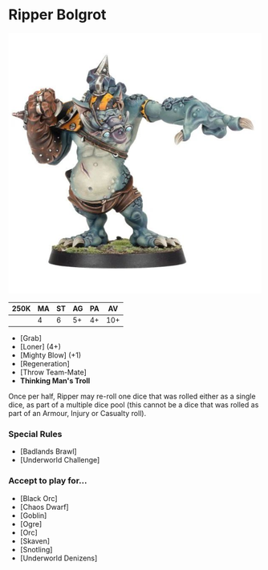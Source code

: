 # Ripper Bolgrot

![](../media/starplayers/RipperBolgrot1.jpg)

| 250K  | MA | ST | AG | PA | AV |
| --- | --- | --- | --- | --- | --- |
| | 4 | 6 | 5+ | 4+ | 10+ |

* [Grab]
* [Loner] (4+)
* [Mighty Blow] (+1)
* [Regeneration]
* [Throw Team-Mate]
* **Thinking Man's Troll**

Once per half, Ripper may re-roll one dice that was rolled either as a single dice, as part of a multiple dice pool (this cannot be a dice that was rolled as part of an Armour, Injury or Casualty roll).

### Special Rules

* [Badlands Brawl]
* [Underworld Challenge]

### Accept to play for...

* [Black Orc]
* [Chaos Dwarf]
* [Goblin]
* [Ogre]
* [Orc]
* [Skaven]
* [Snotling]
* [Underworld Denizens]
